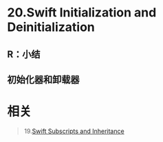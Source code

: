 # 20.Swift Initialization and Deinitialization

## R：小结

## 初始化器和卸载器

# 相关

> 19.[Swift Subscripts and Inheritance](https://github.com/zfanli/notes/blob/master/swift/19.SubscriptsAndInheritance.md)
